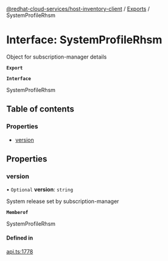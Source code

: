 [@redhat-cloud-services/host-inventory-client](../README.md) / [Exports](../modules.md) / SystemProfileRhsm

# Interface: SystemProfileRhsm

Object for subscription-manager details

**`Export`**

**`Interface`**

SystemProfileRhsm

## Table of contents

### Properties

- [version](SystemProfileRhsm.md#version)

## Properties

### version

• `Optional` **version**: `string`

System release set by subscription-manager

**`Memberof`**

SystemProfileRhsm

#### Defined in

[api.ts:1778](https://github.com/RedHatInsights/javascript-clients/blob/master/packages/host-inventory/api.ts#L1778)
